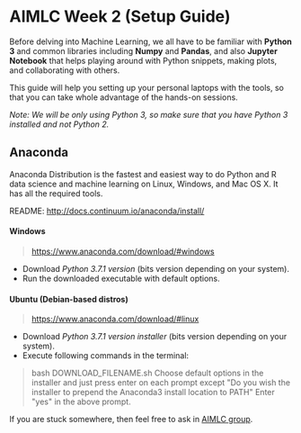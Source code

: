 # AIMLC Week 2 (Setup Guide)
Before delving into Machine Learning, we all have to be familiar with **Python 3** and common libraries including **Numpy** and **Pandas**, and also **Jupyter Notebook** that helps playing around with Python snippets, making plots, and collaborating with others.

This guide will help you setting up your personal laptops with the tools, so that you can take whole advantage of the hands-on sessions.

*Note: We will be only using Python 3, so make sure that you have Python 3 installed and not Python 2.*

## Anaconda

Anaconda Distribution is the fastest and easiest way to do Python and R data science and machine learning on Linux, Windows, and Mac OS X. It has all the required tools.

README: http://docs.continuum.io/anaconda/install/

#### Windows

> https://www.anaconda.com/download/#windows

* Download *Python 3.7.1 version* (bits version depending on your system).
* Run the downloaded executable with default options.  

#### Ubuntu (Debian-based distros)

> https://www.anaconda.com/download/#linux

* Download *Python 3.7.1 version installer* (bits version depending on your system). 
* Execute following commands in the terminal:

> bash DOWNLOAD_FILENAME.sh
> Choose default options in the installer and just press enter on each prompt except "Do you wish the installer to prepend the Anaconda3 install location to PATH"
> Enter "yes" in the above prompt.

If you are stuck somewhere, then feel free to ask in [AIMLC group](https://www.facebook.com/groups/AIMLC/).
